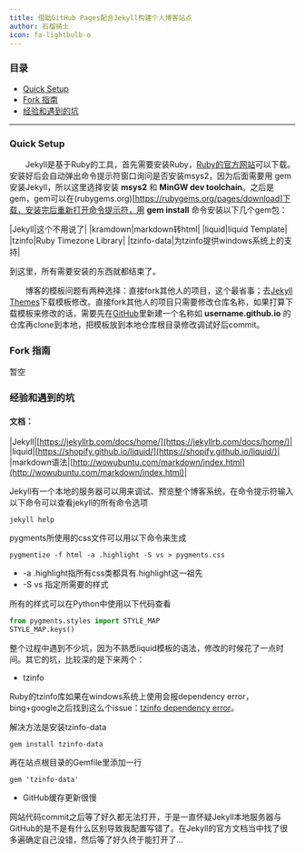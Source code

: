 ```yaml
---
title: 借助GitHub Pages配合Jekyll构建个人博客站点
author: 石榴骑士
icon: fa-lightbulb-o
---
```


### 目录

* [Quick Setup](#quick-setup)
* [Fork 指南](#fork-指南)
* [经验和遇到的坑](#经验和遇到的坑)

------

### Quick Setup

&emsp;&emsp;Jekyll是基于Ruby的工具，首先需要安装Ruby，[Ruby的官方网站](https://www.ruby-lang.org/zh_cn/downloads/)可以下载。安装好后会自动弹出命令提示符窗口询问是否安装msys2，因为后面需要用 gem 安装Jekyll<!--excerpt-->，所以这里选择安装 **msys2** 和 **MinGW dev toolchain**。之后是gem，gem可以在(rubygems.org)[https://rubygems.org/pages/download]下载，安装完后重新打开命令提示符，用 **gem install** 命令安装以下几个gem包：

|Jekyll|这个不用说了|
|kramdown|markdown转html|
|liquid|liquid Template|
|tzinfo|Ruby Timezone Library|
|tzinfo-data|为tzinfo提供windows系统上的支持|

到这里，所有需要安装的东西就都结束了。

&emsp;&emsp;博客的模板问题有两种选择：直接fork其他人的项目，这个最省事；去[Jekyll Themes](http://jekyllthemes.org/)下载模板修改。直接fork其他人的项目只需要修改仓库名称，如果打算下载模板来修改的话，需要先在[GitHub](https://github.com)里新建一个名称如 **username.github.io** 的仓库再clone到本地，把模板放到本地仓库根目录修改调试好后commit。

### Fork 指南

暂空

### 经验和遇到的坑

#### 文档：

|Jekyll|[https://jekyllrb.com/docs/home/](https://jekyllrb.com/docs/home/)|
|liquid|[https://shopify.github.io/liquid/](https://shopify.github.io/liquid/)|
|markdown语法|[http://wowubuntu.com/markdown/index.html](http://wowubuntu.com/markdown/index.html)|

Jekyll有一个本地的服务器可以用来调试、预览整个博客系统，在命令提示符输入以下命令可以查看jekyll的所有命令选项

    jekyll help

pygments所使用的css文件可以用以下命令来生成

    pygmentize -f html -a .highlight -S vs > pygments.css

* -a .highlight指所有css类都具有.highlight这一祖先
* -S vs 指定所需要的样式

所有的样式可以在Python中使用以下代码查看

```python
from pygments.styles import STYLE_MAP
STYLE_MAP.keys()
```

整个过程中遇到不少坑，因为不熟悉liquid模板的语法，修改的时候花了一点时间。其它的坑，比较深的是下来两个：

* tzinfo

Ruby的tzinfo库如果在windows系统上使用会报dependency error，bing+google之后找到这么个issue：[tzinfo dependency error](https://github.com/aron-bordin/neo-hpstr-jekyll-theme/issues/40)。

解决方法是安装tzinfo-data

    gem install tzinfo-data

再在站点根目录的Gemfile里添加一行

    gem 'tzinfo-data'

* GitHub缓存更新很慢

网站代码commit之后等了好久都无法打开，于是一直怀疑Jekyll本地服务器与GitHub的是不是有什么区别导致我配置写错了。在Jekyll的官方文档当中找了很多遍确定自己没错，然后等了好久终于能打开了...